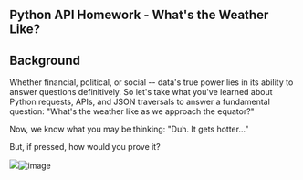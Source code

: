 ## Python API Homework - What's the Weather Like?

## Background

Whether financial, political, or social -- data's true power lies in its ability to answer questions definitively. So let's take what you've learned about Python requests, APIs, and JSON traversals to answer a fundamental question: "What's the weather like as we approach the equator?"

Now, we know what you may be thinking: "Duh. It gets hotter..."

But, if pressed, how would you prove it?

![](Images/equatorsign.png)![image](https://user-images.githubusercontent.com/68512480/109438101-30e55000-79dd-11eb-8b23-6947a591c3d1.png)

